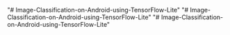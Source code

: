 "# Image-Classification-on-Android-using-TensorFlow-Lite" 
"# Image-Classification-on-Android-using-TensorFlow-Lite" 
"# Image-Classification-on-Android-using-TensorFlow-Lite" 
